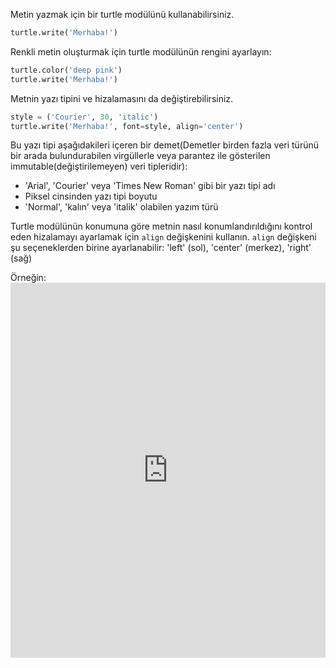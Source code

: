 Metin yazmak için bir turtle modülünü kullanabilirsiniz.

```python
turtle.write('Merhaba!')
```

Renkli metin oluşturmak için turtle modülünün rengini ayarlayın:

```python
turtle.color('deep pink')
turtle.write('Merhaba!')
```

Metnin yazı tipini ve hizalamasını da değiştirebilirsiniz.

```python
style = ('Courier', 30, 'italic')
turtle.write('Merhaba!', font=style, align='center')
```

Bu yazı tipi aşağıdakileri içeren bir demet(Demetler birden fazla veri türünü bir arada bulundurabilen virgüllerle veya parantez ile gösterilen immutable(değiştirilemeyen) veri tipleridir):

+ 'Arial', 'Courier' veya 'Times New Roman' gibi bir yazı tipi adı
+ Piksel cinsinden yazı tipi boyutu
+ 'Normal', 'kalın' veya 'italik' olabilen yazım türü

Turtle modülünün konumuna göre metnin nasıl konumlandırıldığını kontrol eden hizalamayı ayarlamak için `align` değişkenini kullanın. `align` değişkeni şu seçeneklerden birine ayarlanabilir: 'left' (sol), 'center' (merkez), 'right' (sağ)

Örneğin: <iframe src="https://trinket.io/embed/python/52378ec006?start=result" width="100%" height="600" frameborder="0" marginwidth="0" marginheight="0" allowfullscreen mark="crwd-mark"></iframe>